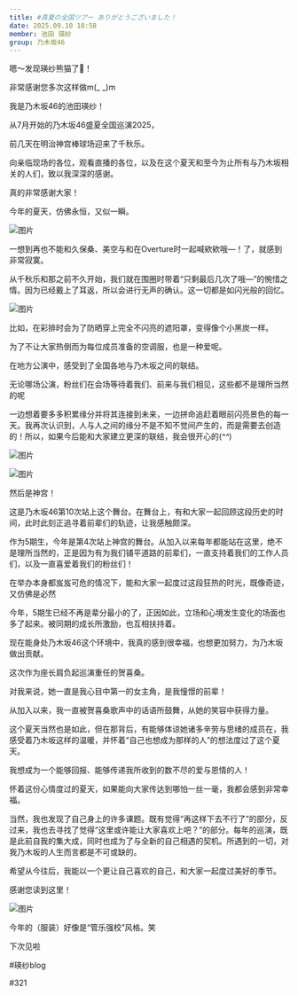 ```yaml
---
title: #真夏の全国ツアー ありがとうございました！
date: 2025.09.10 18:58
member: 池田 瑛紗
group: 乃木坂46
---
```











嗯～发现瑛纱熊猫了👀！





非常感谢您多次这样做m(_ _)m


我是乃木坂46的池田瑛纱！








从7月开始的乃木坂46盛夏全国巡演2025，


前几天在明治神宫棒球场迎来了千秋乐。


向亲临现场的各位，观看直播的各位，以及在这个夏天和至今为止所有与乃木坂相关的人们，致以我深深的感谢。


真的非常感谢大家！





今年的夏天，仿佛永恒，又似一瞬。




![图片](https://www.nogizaka46.com/files/46/diary/n46/MEMBER/moblog/202509/mobdmG0Ib.png)






一想到再也不能和久保桑、美空与和在Overture时一起喊欸欸哦—！了，就感到非常寂寞。


从千秋乐和那之前不久开始，我们就在围圈时带着“只剩最后几次了哦—”的惋惜之情。因为已经戴上了耳返，所以会进行无声的确认。这一切都是如闪光般的回忆。








![图片](https://www.nogizaka46.com/files/46/diary/n46/MEMBER/moblog/202509/mobhTcINX.png)



比如，在彩排时会为了防晒穿上完全不闪亮的遮阳罩，变得像个小黑炭一样。


为了不让大家热倒而为每位成员准备的空调服，也是一种爱呢。





在地方公演中，感受到了全国各地与乃木坂之间的联结。


无论哪场公演，粉丝们在会场等待着我们、前来与我们相见，这些都不是理所当然的呢


一边想着要多多积累缘分并将其连接到未来，一边拼命追赶着眼前闪亮景色的每一天。我再次认识到，人与人之间的缘分不是不知不觉间产生的，而是需要去创造的！所以，如果今后能和大家建立更深的联结，我会很开心的(*^^*)








![图片](https://www.nogizaka46.com/files/46/diary/n46/MEMBER/moblog/202509/mobslrJOH.png)





![图片](https://www.nogizaka46.com/files/46/diary/n46/MEMBER/moblog/202509/mobda6dqJ.jpg)






然后是神宫！


这是乃木坂46第10次站上这个舞台。在舞台上，有和大家一起回顾这段历史的时间，此时此刻正追寻着前辈们的轨迹，让我感触颇深。


作为5期生，今年是第4次站上神宫的舞台。从加入以来每年都能站在这里，绝不是理所当然的，正是因为有为我们铺平道路的前辈们，一直支持着我们的工作人员们，以及一直喜爱着我们的粉丝们！





在举办本身都岌岌可危的情况下，能和大家一起度过这段狂热的时光，既像奇迹，又仿佛是必然





今年，5期生已经不再是辈分最小的了，正因如此，立场和心境发生变化的场面也多了起来。被同期的成长所激励，也互相扶持着。


现在能身处乃木坂46这个环境中，我真的感到很幸福，也想更加努力，为乃木坂做出贡献。











这次作为座长肩负起巡演重任的贺喜桑。





对我来说，她一直是我心目中第一的女主角，是我憧憬的前辈！


从加入以来，我一直被贺喜桑歌声中的话语所鼓舞，从她的笑容中获得力量。


这个夏天当然也是如此，但在那背后，有能够体谅她诸多辛劳与思绪的成员在，我感受着乃木坂这样的温暖，并怀着“自己也想成为那样的人”的想法度过了这个夏天。





我想成为一个能够回报、能够传递我所收到的数不尽的爱与恩情的人！


怀着这份心情度过的夏天，如果能向大家传达到哪怕一丝一毫，我都会感到非常幸福。








当然，我也发现了自己身上的许多课题。既有觉得“再这样下去不行了”的部分，反过来，我也去寻找了觉得“这里或许能让大家喜欢上吧？”的部分。每年的巡演，既是此前自我的集大成，同时也成为了与全新的自己相遇的契机。所遇到的一切，对我乃木坂的人生而言都是不可或缺的。








希望从今往后，我能以一个更让自己喜欢的自己，和大家一起度过美好的季节。





感谢您读到这里！






![图片](https://www.nogizaka46.com/files/46/diary/n46/MEMBER/moblog/202509/mobnSLXCL.jpg)



今年的（服装）好像是“管乐强校”风格。笑








下次见啦







#瑛纱blog

#321

























